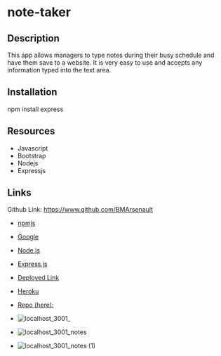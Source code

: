 # note-taker

## Description

This app allows managers to type notes during their busy schedule and have them save to a website.  It is very easy to use and accepts any information typed into the text area.

## Installation

npm install express

## Resources

* Javascript
* Bootstrap
* Nodejs
* Expressjs

## Links

Github Link: https://www.github.com/BMArsenault

* <a href="https://npmjs.com" target="_blank">npmjs</a>
* <a href="https://google.com" target="_blank">Google</a>
* <a href="https://nodejs.org" target="_blank">Node.js</a>
* <a href="https://expressjs.com" target="_blank">Express.js</a>
* [Deployed Link](https://bmarsenault.github.io/note-taker)
* [Heroku](https://dashboard.heroku.com/apps/aqueous-meadow-25861)
* [Repo (here):](https://https://github.com/BMArsenault/note-taker)

* ![localhost_3001_](https://user-images.githubusercontent.com/89749979/146706131-3ea86f98-c874-4e2f-989a-8856b7636105.png)
* ![localhost_3001_notes](https://user-images.githubusercontent.com/89749979/146706117-2e7ae881-5382-4416-b469-d01efd896784.png)
* ![localhost_3001_notes (1)](https://user-images.githubusercontent.com/89749979/146706148-fe2d4bff-9489-4045-9582-7e9aa63d5940.png)

